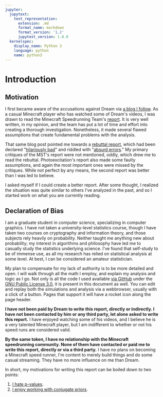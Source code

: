 ```yaml
---
jupyter:
  jupytext:
    text_representation:
      extension: .md
      format_name: markdown
      format_version: '1.2'
      jupytext_version: 1.8.0
  kernelspec:
    display_name: Python 3
    language: python
    name: python3
---
```


# Introduction

## Motivation

I first became aware of the accusations against Dream via [a blog I follow](https://statmodeling.stat.columbia.edu/2020/12/24/dream-investigation-results-official-report-by-the-minecraft-speedrunning-team/). As a casual Minecraft player who has watched some of Dream's videos, I was drawn to read the Minecraft Speedrunning Team's [report](https://mcspeedrun.com/dream.pdf). It is very well written, in my opinion, and the team has put a lot of time and effort into creating a thorough investigation. Nonetheless, it made several flawed assumptions that create fundamental problems with the analysis.

That same blog post pointed me towards a [rebuttal report](https://drive.google.com/file/d/1yfLURFdDhMfrvI2cFMdYM8f_M_IRoAlM/view), which had been declared "[hilariously bad](https://statmodeling.stat.columbia.edu/2020/12/24/dream-investigation-results-official-report-by-the-minecraft-speedrunning-team/#comment-1622865)" and riddled with "[absurd errors](https://www.reddit.com/r/statistics/comments/kiqosv/d_accused_minecraft_speedrunner_who_was_caught/ggse2er/?utm_source=reddit&utm_medtook%20time%20to%20review%20theium=web2x&context=3)." My primary critiques of the MST's report were not mentioned, oddly, which drew me to read the rebuttal. Photoexcitation's report also made some faulty assumptions, and again the most important ones were missed by the critiques. While not perfect by any means, the second report was better than I was led to believe.

I asked myself if I could create a better report. After some thought, I realized the situation was quite similar to others I've analyzed in the past, and so I started work on what you are currently reading.

## Declaration of Bias

I am a graduate student in computer science, specializing in computer graphics. I have not taken a university-level statistics course, though I have taken two courses on cryptography and information theory, and those subjects rely heavily on probability. Neither taught me anything new about probability; my interest in algorithms and philosophy have led me to casually study the statistics underlying science. I've found that self-study to be of immense use, as all my research has relied on statistical analysis at some level. At best, I can be considered an amateur statistician.

My plan to compensate for my lack of authority is to be more detailed and open. I will walk through all the math I employ, and explain my analysis and logic as I go. Not only is all the code I used available [via GitHub](https://github.com/hjhornbeck/bayes_speedrun_cheating/) under the [GNU Public License 3.0](https://github.com/hjhornbeck/bayes_speedrun_cheating/blob/main/LICENSE), it is present in this document as well. You can edit and replay both the simulations and analysis via a webbrowser, usually with a click of a button. Pages that support it will have a rocket icon along the page header.

**I have not been paid by Dream to write this report, directly or indirectly. I have not been contacted by him or any third party, let alone asked to write this report.** I have enjoyed watching some of his videos, and I believe he is a very talented Minecraft player, but I am indifferent to whether or not his speed runs are considered valid.

**By the same token, I have no relationship with the Minecraft speedrunning community. None of them have contacted or paid me to write this report, directly or via a third party.** I have no plans on becoming a Minecraft speed runner, I'm content to merely build things and do some casual streaming. They have no more influence on me than Dream.

In short, my motivations for writing this report can be boiled down to two points:

1. [I hate p-values](https://www.google.com/search?q=p-values+site%3Afreethoughtblogs.com%2Freprobate).
2. [I enjoy working with conjugate priors](https://freethoughtblogs.com/reprobate/2020/02/19/dear-bob-carpenter/).
